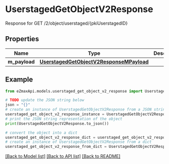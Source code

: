 # UserstagedGetObjectV2Response

Response for GET /2/object/userstaged/{pkiUserstagedID}

## Properties

Name | Type | Description | Notes
------------ | ------------- | ------------- | -------------
**m_payload** | [**UserstagedGetObjectV2ResponseMPayload**](UserstagedGetObjectV2ResponseMPayload.md) |  | 

## Example

```python
from eZmaxApi.models.userstaged_get_object_v2_response import UserstagedGetObjectV2Response

# TODO update the JSON string below
json = "{}"
# create an instance of UserstagedGetObjectV2Response from a JSON string
userstaged_get_object_v2_response_instance = UserstagedGetObjectV2Response.from_json(json)
# print the JSON string representation of the object
print(UserstagedGetObjectV2Response.to_json())

# convert the object into a dict
userstaged_get_object_v2_response_dict = userstaged_get_object_v2_response_instance.to_dict()
# create an instance of UserstagedGetObjectV2Response from a dict
userstaged_get_object_v2_response_from_dict = UserstagedGetObjectV2Response.from_dict(userstaged_get_object_v2_response_dict)
```
[[Back to Model list]](../README.md#documentation-for-models) [[Back to API list]](../README.md#documentation-for-api-endpoints) [[Back to README]](../README.md)


